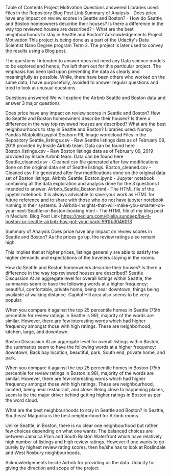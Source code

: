 Table of Contents
Project Motivation
Questions answered
Libraries used:
Files in the Repository
Blog Post Link
Summary of Analysis - Does price have any impact on review scores in Seattle and Boston? - How do Seattle and Boston homeowners describe their houses? Is there a difference in the way top reviewed houses are described? - What are the best neighbourhoods to stay in Seattle and Boston?
Acknowledgements
Project Motivation
This project is being done as a part of the Udacity's Data Scientist Nano Degree program Term 2. The project is later used to convey the results using a Blog post.

The questions I intended to answer does not need any Data science models to be explored and hence, I've left them out for this particular project. The emphasis has been laid upon presenting the data as clearly and meaningfully as possible. While, there have been others who worked on the same data, I have purposefully, avoided to answer regular questions and tried to look at unusual questions.

Questions answered
We will explore the Airbnb Seattle and Boston data and answer 3 major questions

Does price have any impact on review scores in Seattle and Boston?
How do Seattle and Boston homeowners describe their houses? Is there a difference in the way top reviewed houses are described?
What are the best neighbourhoods to stay in Seattle and Boston?
Libraries used:
Numpy
Pandas
Matplotlib.pyplot
Seaborn
PIL.Image
wordcloud
Files in the Repository
Seattle_listings.csv - Raw Seattle listings data as of February 09, 2019 provided by Inside Airbnb team. Data can be found here
Boston_listings.csv - Raw Boston listings data as of February 09, 2019 provided by Inside Airbnb team. Data can be found here
Seattle_cleaned.csv - Cleaned csv file generated after few modifications done on the original data set of Seattle listings.
Boston_cleaned.csv - Cleaned csv file generated after few modifications done on the original data set of Boston listings.
Airbnb_Seattle_Boston.ipynb - Jupyter notebook containing all the data exploration and analysis done for the 3 questions I intended to answer.
Airbnb_Seattle_Boston.html - The HTML file of the jupyter notebook. It is always advisable to save your work as HTML for future reference and to share with those who do not have jupyter notebook running in their systems.
3-Airbnb-Insights-that-will-make-you-smarter-on-your-next-Seattle-or-Boston-booking.html - The HTML file of my blog post in Medium.
Blog Post Link
https://medium.com/@lella.sundeep/be-it-boston-or-seattle-airbnb-has-got-your-back-991fb3046013

Summary of Analysis
Does price have any impact on review scores in Seattle and Boston?
As the prices go up, the review ratings also remain high.

This implies that at higher prices, listings generally are able to satisfy the higher demands and expectations of the travelers staying in the rooms.

How do Seattle and Boston homeowners describe their houses? Is there a difference in the way top reviewed houses are described?
Seattle Discussion At an aggregate level for overall listings within Seattle, the summaries seem to have the following words at a higher frequency: beautiful, comfortable, private home, being near downtown, things being available at walking distance. Capitol Hill area also seems to be very popular.

When you compare it against the top 25 percentile homes in Seattle (75th percentile for review ratings in Seattle is 99), majority of the words are similar. However, there are few interesting words which had higher frequency amongst those with high ratings. These are neighborhood, kitchen, large, and downtown.

Boston Discussion At an aggregate level for overall listings within Boston, the summaries seem to have the following words at a higher frequency: downtown, Back bay location, beautiful, park, South end, private home, and park.

When you compare it against the top 25 percentile homes in Boston (75th percentile for review ratings in Boston is 98), majority of the words are similar. However, there are few interesting words which had higher frequency amongst those with high ratings. These are neighbourhood, located, being near restaurant, and close. Being close to happening places, seem to be the major driver behind getting higher ratings in Boston as per the word cloud.

What are the best neighbourhoods to stay in Seattle and Boston?
In Seattle, Southeast Magnolia is the best neighborhood for Airbnb rooms.

Unlike Seattle, in Boston, there is no clear one neighbourhood but rather few choices depending on what one wants. The balanced choices are between Jamaica Plain and South Boston Waterfront which have relatively high number of listings and high review ratings. However if one wants to go purely by highest review rating scores, then he/she has to look at Roslindale and West Roxbury neighbourhoods.

Acknowledgements
Inside Airbnb for providing us the data.
Udacity for giving the direction and scope of the project
